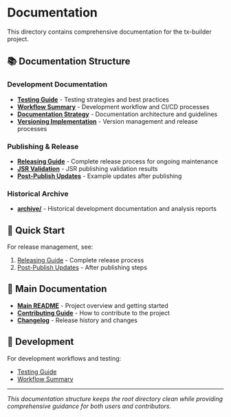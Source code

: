 # Documentation

This directory contains comprehensive documentation for the tx-builder project.

## 📚 Documentation Structure

### Development Documentation

- **[Testing Guide](development/TESTING.md)** - Testing strategies and best practices
- **[Workflow Summary](development/WORKFLOW_SUMMARY.md)** - Development workflow and CI/CD processes
- **[Documentation Strategy](development/DOCUMENTATION_STRATEGY.md)** - Documentation architecture and guidelines
- **[Versioning Implementation](development/VERSIONING_IMPLEMENTATION_REPORT.md)** - Version management and release processes

### Publishing & Release

- **[Releasing Guide](publishing/RELEASING.md)** - Complete release process for ongoing maintenance
- **[JSR Validation](publishing/JSR_VALIDATION_SUMMARY.md)** - JSR publishing validation results
- **[Post-Publish Updates](publishing/README_POST_PUBLISH.md)** - Example updates after publishing

### Historical Archive

- **[archive/](archive/)** - Historical development documentation and analysis reports

## 🚀 Quick Start

For release management, see:

1. [Releasing Guide](publishing/RELEASING.md) - Complete release process
2. [Post-Publish Updates](publishing/README_POST_PUBLISH.md) - After publishing steps

## 📖 Main Documentation

- **[Main README](../README.md)** - Project overview and getting started
- **[Contributing Guide](../CONTRIBUTING.md)** - How to contribute to the project
- **[Changelog](../CHANGELOG.md)** - Release history and changes

## 🔧 Development

For development workflows and testing:

- [Testing Guide](development/TESTING.md)
- [Workflow Summary](development/WORKFLOW_SUMMARY.md)

---

_This documentation structure keeps the root directory clean while providing comprehensive guidance for both users and contributors._
